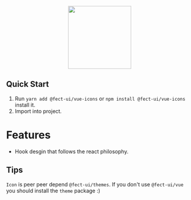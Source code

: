 <p align="center" height="170">
<img  style="height:170px;width:170px;" height="170" width="170"
src="https://user-images.githubusercontent.com/52351095/118687359-7e809480-b837-11eb-8083-b0504ec79652.png"/>
</p>

## Quick Start

1. Run `yarn add @fect-ui/vue-icons` or `npm install @fect-ui/vue-icons` install it.
2. Import into project.

# Features

- Hook desgin that follows the react philosophy.

## Tips

`Icon` is peer peer depend `@fect-ui/themes`. If you don't use `@fect-ui/vue` you should
install the `theme` package :)
